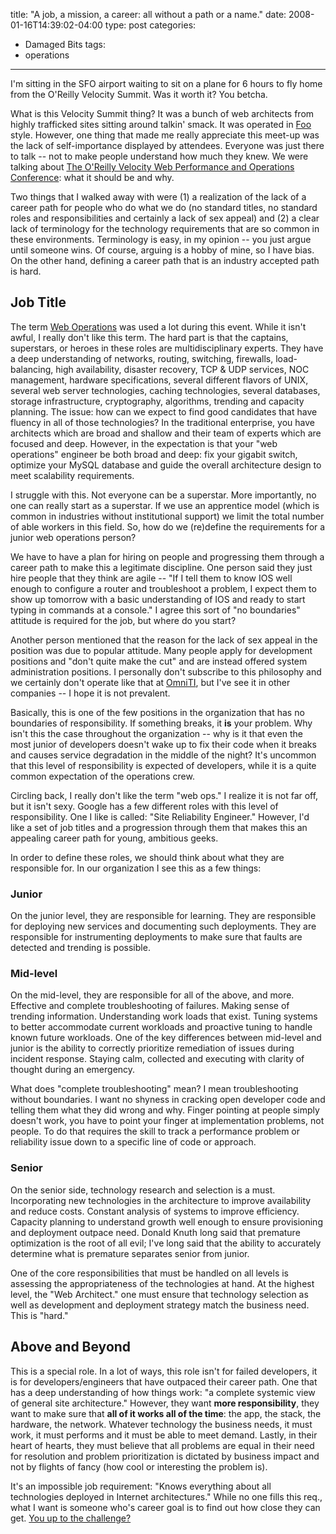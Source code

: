 title: "A job, a mission, a career: all without a path or a name."
date: 2008-01-16T14:39:02-04:00
type: post
categories:
- Damaged Bits
tags:
- operations
---

<p> I'm sitting in the SFO airport waiting to sit on a plane for 6 hours to fly home from the O'Reilly Velocity Summit.  Was it worth it?  You betcha. </p>  <p> What is this Velocity Summit thing?  It was a bunch of web architects from highly trafficked sites sitting around talkin' smack.  It was operated in <a href="https://en.wikipedia.org/wiki/Foo_Camp">Foo</a> style.  However, one thing that made me really appreciate this meet-up was the lack of self-importance displayed by attendees.  Everyone was just there to talk -- not to make people understand how much they knew.  We were talking about <a href="https://en.oreilly.com/velocity2008/public/content/home">The O'Reilly Velocity Web Performance and Operations Conference</a>: what it should be and why. </p>  <p> Two things that I walked away with were (1) a realization of the lack of a career path for people who do what we do (no standard titles, no standard roles and responsibilities and certainly a lack of sex appeal) and (2) a clear lack of terminology for the technology requirements that are so common in these environments.  Terminology is easy, in my opinion -- you just argue until someone wins.  Of course, arguing is a hobby of mine, so I have bias.  On the other hand, defining a career path that is an industry accepted path is hard. </p>  <h2>Job Title</h2> <p> The term <a href="https://en.wikipedia.org/wiki/Web_operations">Web Operations</a> was used a lot during this event.  While it isn't awful, I really don't like this term.  The hard part is that the captains, superstars, or heroes in these roles are multidisciplinary experts.  They have a deep understanding of networks, routing, switching, firewalls, load-balancing, high availability, disaster recovery, TCP & UDP services, NOC management, hardware specifications, several different flavors of UNIX, several web server technologies, caching technologies, several databases, storage infrastructure, cryptography, algorithms, trending and capacity planning.  The issue: how can we expect to find good candidates that have fluency in all of those technologies?  In the traditional enterprise, you have architects which are broad and shallow and their team of experts which are focused and deep.  However, in the expectation is that your "web operations" engineer be both broad and deep: fix your gigabit switch, optimize your MySQL database and guide the overall architecture design to meet scalability requirements. </p>  <p> I struggle with this.  Not everyone can be a superstar.  More importantly, no one can really start as a superstar.  If we use an apprentice model (which is common in industries without institutional support) we limit the total number of able workers in this field.  So, how do we (re)define the requirements for a junior web operations person? </p>  <p> We have to have a plan for hiring on people and progressing them through a career path to make this a legitimate discipline.  One person said they just hire people that they think are agile -- "If I tell them to know IOS well enough to configure a router and troubleshoot a problem, I expect them to show up tomorrow with a basic understanding of IOS and ready to start typing in commands at a console."  I agree this sort of "no boundaries" attitude is required for the job, but where do you start? </p>  <p> Another person mentioned that the reason for the lack of sex appeal in the position was due to popular attitude.  Many people apply for development positions and "don't quite make the cut" and are instead offered system administration positions.   I personally don't subscribe to this philosophy and we certainly don't operate like that at <a href="https://omniti.com/">OmniTI</a>, but I've see it in other companies -- I hope it is not prevalent. </p>  <p> Basically, this is one of the few positions in the organization that has no boundaries of responsibility.  If something breaks, it <b>is</b> your problem.  Why isn't this the case throughout the organization -- why is it that even the most junior of developers  doesn't wake up to fix their code when it breaks and causes service degradation in the middle of the night?  It's uncommon that this level of responsibility is expected of developers, while it is a quite common expectation of the operations crew. </p>  <p> Circling back, I really don't like the term "web ops."  I realize it is not far off, but it isn't sexy.  Google has a few different roles with this level of responsibility.  One I like is called: "Site Reliability Engineer."  However, I'd like a set of job titles and a progression through them that makes this an appealing career path for young, ambitious geeks. </p>  <p> In order to define these roles, we should think about what they are responsible for.  In our organization I see this as a few things: </p>  <h3>Junior</h3> <p> On the junior level, they are responsible for learning.  They are responsible for deploying new services and documenting such deployments.  They are responsible for instrumenting deployments to make sure that faults are detected and trending is possible. </p>  <h3>Mid-level</h3> <p> On the mid-level, they are responsible for all of the above, and more.  Effective and complete troubleshooting of failures.  Making sense of trending information.  Understanding work loads that exist.  Tuning systems to better accommodate current workloads and proactive tuning to handle known future workloads.  One of the key differences between mid-level and junior is the ability to correctly prioritize remediation of issues during incident response.  Staying calm, collected and executing with clarity of thought during an emergency. </p>  <p> What does "complete troubleshooting" mean?  I mean troubleshooting without boundaries.  I want no shyness in cracking open developer code and telling them what they did wrong and why. Finger pointing at people simply doesn't work, you have to point your finger at implementation problems, not people.  To do that requires the skill to track a performance problem or reliability issue down to a specific line of code or approach. </p>  <h3>Senior</h3> <p> On the senior side, technology research and selection is a must.  Incorporating new technologies in the architecture to improve availability and reduce costs.  Constant analysis of systems to improve efficiency.  Capacity planning to understand growth well enough to ensure provisioning and deployment outpace need.  Donald Knuth long said that premature optimization is the root of all evil; I've long said that the ability to accurately determine what is premature separates senior from junior. </p>  <p> One of the core responsibilities that must be handled on all levels is assessing the appropriateness of the technologies at hand.  At the highest level, the "Web Architect." one must ensure that technology selection as well as development and deployment strategy match the business need.  This is "hard." </p>  <h2>Above and Beyond</h2> <p> This is a special role.  In a lot of ways, this role isn't for failed developers, it is for developers/engineers that have outpaced their career path.  One that has a deep understanding of how things work: "a complete systemic view of general site architecture."  However, they want <b>more responsibility</b>, they want to make sure that <b>all of it works all of the time</b>: the app, the stack, the hardware, the network.  Whatever technology the business needs, it must work, it must performs and it must be able to meet demand.  Lastly, in their heart of hearts, they must believe that all problems are equal in their need for resolution and problem prioritization is dictated by business impact and not by flights of fancy (how cool or interesting the problem is). </p>  <p> It's an impossible job requirement: "Knows everything about all technologies deployed in Internet architectures."   While no one fills this req., what I want is someone who's career goal is to find out how close they can get.  <a href="https://omniti.com/careers#sre">You up to the challenge?</a> </p>
